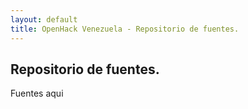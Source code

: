```yaml
---
layout: default
title: OpenHack Venezuela - Repositorio de fuentes.
---
```


## Repositorio de fuentes.

Fuentes aqui